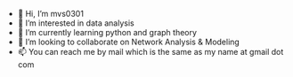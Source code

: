 - 👋 Hi, I’m mvs0301
- 👀 I’m interested in data analysis
- 🌱 I’m currently learning python and graph theory
- 💞️ I’m looking to collaborate on Network Analysis & Modeling
- 📫 You can reach me by mail which is the same as my name at gmail dot com

<!---
mvs0301/mvs0301 is a ✨ special ✨ repository because its `README.md` (this file) appears on your GitHub profile.
You can click the Preview link to take a look at your changes.
--->
